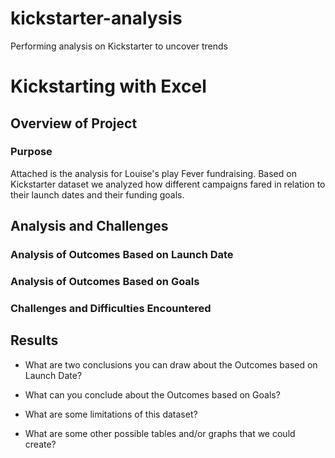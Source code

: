 # kickstarter-analysis
Performing analysis on Kickstarter to uncover trends

# Kickstarting with Excel

## Overview of Project

### Purpose
Attached is the analysis for Louise's play Fever fundraising. Based on Kickstarter dataset we analyzed how different campaigns fared in relation to their launch dates and their funding goals.

## Analysis and Challenges

### Analysis of Outcomes Based on Launch Date

### Analysis of Outcomes Based on Goals

### Challenges and Difficulties Encountered

## Results

- What are two conclusions you can draw about the Outcomes based on Launch Date?

- What can you conclude about the Outcomes based on Goals?

- What are some limitations of this dataset?

- What are some other possible tables and/or graphs that we could create?

